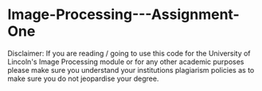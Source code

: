 # Image-Processing---Assignment-One

Disclaimer: If you are reading / going to use this code for the University of Lincoln's Image Processing module or for any other academic purposes please make sure you understand your institutions plagiarism policies as to make sure you do not jeopardise your degree.
